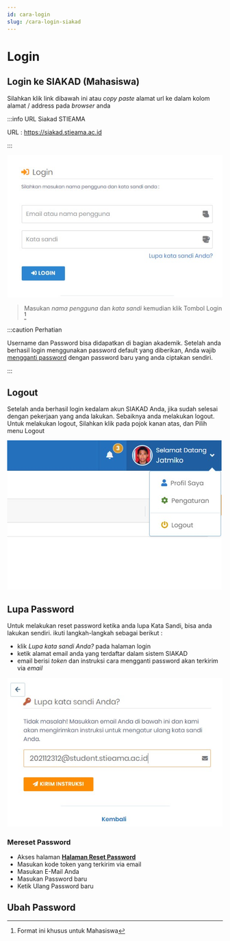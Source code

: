 ```yaml
---
id: cara-login
slug: /cara-login-siakad
---
```


# Login

## Login ke SIAKAD (Mahasiswa)

Silahkan klik link dibawah ini atau _copy paste_ alamat url ke dalam kolom alamat / address pada _browser_ anda

:::info URL Siakad STIEAMA

URL : https://siakad.stieama.ac.id

:::

![Halaman Login SIAKAD](./img/hal-login.jpg)

> Masukan _nama pengguna_ dan _kata sandi_ kemudian klik Tombol Login [^1]

:::caution Perhatian

Username dan Password bisa didapatkan di bagian akademik.
Setelah anda berhasil login menggunakan password default yang diberikan, Anda wajib [mengganti password](#ubah-password) dengan password baru yang anda ciptakan sendiri.

:::

## Logout

Setelah anda berhasil login kedalam akun SIAKAD Anda, jika sudah selesai dengan pekerjaan yang anda lakukan.
Sebaiknya anda melakukan logout. Untuk melakukan logout, Silahkan klik pada pojok kanan atas, dan Pilih menu Logout

![Logout SIAKAD](./img/logout.jpg)

## Lupa Password

Untuk melakukan reset password ketika anda lupa Kata Sandi, bisa anda lakukan sendiri.
ikuti langkah-langkah sebagai berikut :

- klik _Lupa kata sandi Anda?_ pada halaman login
- ketik alamat email anda yang terdaftar dalam sistem SIAKAD
- email berisi _token_ dan instruksi cara mengganti password akan terkirim via _email_

![Reset Password SIAKAD](./img/lupa-password.jpg)

### Mereset Password

- Akses halaman **[Halaman Reset Password](https://siakad.stieama.ac.id/reset-password)**
- Masukan kode token yang terkirim via email
- Masukan E-Mail Anda
- Masukan Password baru
- Ketik Ulang Password baru

## Ubah Password

[^1]: Format ini khusus untuk Mahasiswa
